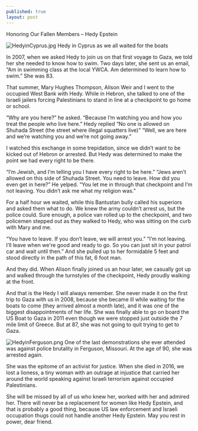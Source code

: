 ```yaml
---
published: true
layout: post
---
```

Honoring Our Fallen Members – Hedy Epstein


![HedyinCyprus.jpg]({{site.baseurl}}/images/HedyinCyprus.jpg) Hedy in Cyprus as we all waited for the boats

In 2007, when we asked Hedy to join us on that first voyage to Gaza, we told her she needed to know how to swim. Two days later, she sent us an email, “Am in swimming class at the local YWCA. Am determined to learn how to swim.” She was 83. 

That summer, Mary Hughes Thompson, Alison Weir and I went to the occupied West Bank with Hedy. While in Hebron, she talked to one of the Israeli jailers forcing Palestinians to stand in line at a 
checkpoint to go home or school. 

“Why are you here?” he asked.
“Because I’m watching you and how you treat the people who live here.” Hedy replied
“No one is allowed on Shuhada Street (the street where illegal squatters live)”
“Well, we are here and we’re watching you and we’re not going away.”

I watched this exchange in some trepidation, since we didn’t want to be kicked out of Hebron or arrested. But Hedy was determined to make the point we had every right to be there.

“I’m Jewish, and I’m telling you I have every right to be here.” 
“Jews aren’t allowed on this side of Shuhada Street. You need to leave. How did you even get in here?” He yelped.
“You let me in through that checkpoint and I’m not leaving. You didn’t ask me what my religion was.”

For a half hour we waited, while this Bantustan bully called his superiors and asked them what to do. We knew the army couldn’t arrest us, but the police could. Sure enough, a police van rolled up to the checkpoint, and two policemen stepped out as they walked to Hedy, who was sitting on the curb with Mary and me. 

“You have to leave. If you don’t leave, we will arrest you.”
“I’m not leaving. I’ll leave when we're good and ready to go. So you can just sit in your patrol car and wait until then.” And she pulled up to her formidable 5 feet and stood directly in the path of this fat, 6 foot man.

And they did. When Alison finally joined us an hour later, we casually got up and walked through the turnstyles of the checkpoint, Hedy proudly walking at the front.

And that is the Hedy I will always remember. She never made it on the first trip to Gaza with us in 2008, because she became ill while waiting for the boats to come (they arrived almost a month late), and it was one of the biggest disappointments of her life. She was finally able to go on board the US Boat to Gaza in 2011 even though we were stopped just outside the 7 mile limit of Greece. But at 87, she was not going to quit trying to get to Gaza.

![HedyinFerguson.png]({{site.baseurl}}/images/HedyinFerguson.png)
One of the last demonstrations she ever attended was against police brutality in Ferguson, Missouri. At the age of 90, she was arrested again. 

She was the epitome of an activist for justice. When she died in 2016, we lost a lioness, a tiny woman with an outrage at injustice that carried her around the world speaking against Israeli terrorism against occupied Palestinians. 

She will be missed by all of us who knew her, worked with her and admired her. There will never be a replacement for women like Hedy Epstein, and that is probably a good thing, because US law enforcement and Israeli occupation thugs could not handle another Hedy Epstein. May you rest in power, dear friend. 
